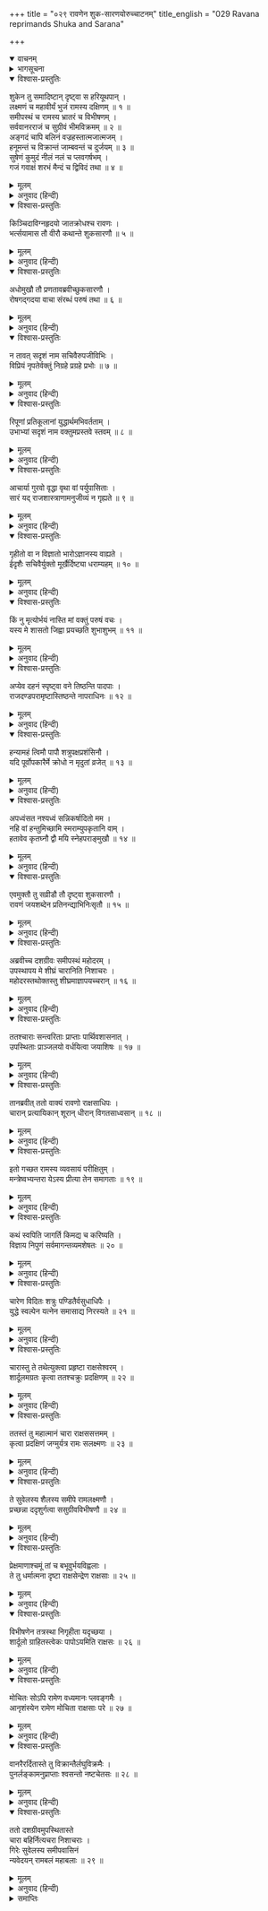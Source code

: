 +++
title = "०२९ रावणेन शुक-सारणयोरुच्चाटनम्"
title_english = "029 Ravana reprimands Shuka and Sarana"

+++
<details open><summary>वाचनम्</summary>
<div caption="श्रीराम-हरिसीताराममूर्ति-घनपाठिभ्यां वचनम्" class="audioEmbed" src="https://archive.org/download/Ramayana-recitation-Sriram-harisItArAmamUrti-Ghanapaati-v2/Kanda_6/Kanda_6_YK-029-Ravana_reprimands_Shuka_and_Sarana_0.mp3"></div>
</details>

<details><summary>भागसूचना</summary>

29. रावणका शुक और सारणको फटकारकर अपने दरबारसे निकाल देना, उसके भेजे हुए गुप्तचरोंका श्रीरामकी दयासे वानरोंके चंगुलसे छूटकर लङ्कामें आना
</details>

<details open><summary>विश्वास-प्रस्तुतिः</summary>

शुकेन तु समादिष्टान् दृष्ट्वा स हरियूथपान् ।  
लक्ष्मणं च महावीर्यं भुजं रामस्य दक्षिणम् ॥ १ ॥  
समीपस्थं च रामस्य भ्रातरं च विभीषणम् ।  
सर्ववानरराजं च सुग्रीवं भीमविक्रमम् ॥ २ ॥  
अङ्गदं चापि बलिनं वज्रहस्तात्मजात्मजम् ।  
हनूमन्तं च विक्रान्तं जाम्बवन्तं च दुर्जयम् ॥ ३ ॥  
सुषेणं कुमुदं नीलं नलं च प्लवगर्षभम् ।  
गजं गवाक्षं शरभं मैन्दं च द्विविदं तथा ॥ ४ ॥
</details>

<details><summary>मूलम्</summary>

शुकेन तु समादिष्टान् दृष्ट्वा स हरियूथपान् ।  
लक्ष्मणं च महावीर्यं भुजं रामस्य दक्षिणम् ॥ १ ॥  
समीपस्थं च रामस्य भ्रातरं च विभीषणम् ।  
सर्ववानरराजं च सुग्रीवं भीमविक्रमम् ॥ २ ॥  
अङ्गदं चापि बलिनं वज्रहस्तात्मजात्मजम् ।  
हनूमन्तं च विक्रान्तं जाम्बवन्तं च दुर्जयम् ॥ ३ ॥  
सुषेणं कुमुदं नीलं नलं च प्लवगर्षभम् ।  
गजं गवाक्षं शरभं मैन्दं च द्विविदं तथा ॥ ४ ॥
</details>

<details><summary>अनुवाद (हिन्दी)</summary>

शुकके बताये अनुसार रावणने समस्त यूथपतियोंको देखकर श्रीरामकी दाहिनी बाँह महापराक्रमी लक्ष्मणको, श्रीरामके निकट बैठे हुए अपने भाई विभीषणको, समस्त वानरोंके राजा भयंकर पराक्रमी सुग्रीवको, इन्द्रपुत्र वालीके बेटे बलवान् अङ्गदको, बल-विक्रमशाली हनुमान् को, दुर्जय वीर जाम्बवान् को तथा सुषेण, कुमुद, नील, वानरश्रेष्ठ नल, गज, गवाक्ष, शरभ, मैन्द एवं द्विविदको भी देखा ॥ १—४ ॥
</details>

<details open><summary>विश्वास-प्रस्तुतिः</summary>

किञ्चिदाविग्नहृदयो जातक्रोधश्च रावणः ।  
भर्त्सयामास तौ वीरौ कथान्ते शुकसारणौ ॥ ५ ॥
</details>

<details><summary>मूलम्</summary>

किञ्चिदाविग्नहृदयो जातक्रोधश्च रावणः ।  
भर्त्सयामास तौ वीरौ कथान्ते शुकसारणौ ॥ ५ ॥
</details>

<details><summary>अनुवाद (हिन्दी)</summary>

उन सबको देखकर रावणका हृदय कुछ उद्विग्न हो उठा । उसे क्रोध आ गया और उसने बात समाप्त होनेपर वीर शुक और सारणको फटकारा ॥ ५ ॥
</details>

<details open><summary>विश्वास-प्रस्तुतिः</summary>

अधोमुखौ तौ प्रणतावब्रवीच्छुकसारणौ ।  
रोषगद‍्गदया वाचा संरब्धं परुषं तथा ॥ ६ ॥
</details>

<details><summary>मूलम्</summary>

अधोमुखौ तौ प्रणतावब्रवीच्छुकसारणौ ।  
रोषगद‍्गदया वाचा संरब्धं परुषं तथा ॥ ६ ॥
</details>

<details><summary>अनुवाद (हिन्दी)</summary>

‘बेचारे शुक और सारण विनीत भावसे नीचे मुँह किये खड़े रहे और रावणने रोषगद‍्गद वाणीमें क्रोधपूर्वक यह कठोर बात कही— ॥ ६ ॥
</details>

<details open><summary>विश्वास-प्रस्तुतिः</summary>

न तावत् सदृशं नाम सचिवैरुपजीविभिः ।  
विप्रियं नृपतेर्वक्तुं निग्रहे प्रग्रहे प्रभोः ॥ ७ ॥
</details>

<details><summary>मूलम्</summary>

न तावत् सदृशं नाम सचिवैरुपजीविभिः ।  
विप्रियं नृपतेर्वक्तुं निग्रहे प्रग्रहे प्रभोः ॥ ७ ॥
</details>

<details><summary>अनुवाद (हिन्दी)</summary>

‘राजा निग्रह और अनुग्रह करनेमें भी समर्थ होता है । उसके सहारे जीविका चलानेवाले मन्त्रियोंको ऐसी कोई बात नहीं कहनी चाहिये, जो उसे अप्रिय लगे ॥ ७ ॥
</details>

<details open><summary>विश्वास-प्रस्तुतिः</summary>

रिपूणां प्रतिकूलानां युद्धार्थमभिवर्तताम् ।  
उभाभ्यां सदृशं नाम वक्तुमप्रस्तवे स्तवम् ॥ ८ ॥
</details>

<details><summary>मूलम्</summary>

रिपूणां प्रतिकूलानां युद्धार्थमभिवर्तताम् ।  
उभाभ्यां सदृशं नाम वक्तुमप्रस्तवे स्तवम् ॥ ८ ॥
</details>

<details><summary>अनुवाद (हिन्दी)</summary>

‘जो शत्रु अपने विरोधी हैं और युद्धके लिये सामने आये हैं; उनकी बिना किसी प्रसङ्गके ही स्तुति करना क्या तुम दोनोंके लिये उचित था? ॥ ८ ॥
</details>

<details open><summary>विश्वास-प्रस्तुतिः</summary>

आचार्या गुरवो वृद्धा वृथा वां पर्युपासिताः ।  
सारं यद् राजशास्त्राणामनुजीव्यं न गृह्यते ॥ ९ ॥
</details>

<details><summary>मूलम्</summary>

आचार्या गुरवो वृद्धा वृथा वां पर्युपासिताः ।  
सारं यद् राजशास्त्राणामनुजीव्यं न गृह्यते ॥ ९ ॥
</details>

<details><summary>अनुवाद (हिन्दी)</summary>

‘तुमलोगोंने आचार्य, गुरु और वृद्धोंकी व्यर्थ ही सेवा की है; क्योंकि राजनीतिका जो संग्रहणीय सार है, उसे तुम नहीं ग्रहण कर सके ॥ ९ ॥
</details>

<details open><summary>विश्वास-प्रस्तुतिः</summary>

गृहीतो वा न विज्ञातो भारोऽज्ञानस्य वाह्यते ।  
ईदृशैः सचिवैर्युक्तो मूर्खैर्दिष्ट्या धराम्यहम् ॥ १० ॥
</details>

<details><summary>मूलम्</summary>

गृहीतो वा न विज्ञातो भारोऽज्ञानस्य वाह्यते ।  
ईदृशैः सचिवैर्युक्तो मूर्खैर्दिष्ट्या धराम्यहम् ॥ १० ॥
</details>

<details><summary>अनुवाद (हिन्दी)</summary>

‘यदि तुमने उसे ग्रहण भी किया हो तो भी इस समय तुम्हें उसका ज्ञान नहीं रह गया है—तुमने उसे भुला दिया है । तुमलोग केवल अज्ञानका बोझ ढो रहे हो । ऐसे मूर्ख मन्त्रियोंके सम्पर्कमें रहते हुए भी जो मैं अपने राज्यको सुरक्षित रख सका हूँ, यह सौभाग्यकी ही बात है ॥ १० ॥
</details>

<details open><summary>विश्वास-प्रस्तुतिः</summary>

किं नु मृत्योर्भयं नास्ति मां वक्तुं परुषं वचः ।  
यस्य मे शासतो जिह्वा प्रयच्छति शुभाशुभम् ॥ ११ ॥
</details>

<details><summary>मूलम्</summary>

किं नु मृत्योर्भयं नास्ति मां वक्तुं परुषं वचः ।  
यस्य मे शासतो जिह्वा प्रयच्छति शुभाशुभम् ॥ ११ ॥
</details>

<details><summary>अनुवाद (हिन्दी)</summary>

‘मैं इस राज्यका शासक हूँ । मेरी जिह्वा ही तुम्हें शुभ या अशुभकी प्राप्ति करा सकती है—मैं वाणीमात्रसे तुमपर निग्रह और अनुग्रह कर सकता हूँ; फिर भी तुम दोनोंने मेरे सामने कठोर बात कहनेका साहस किया । क्या तुम्हें मृत्युका भय नहीं है? ॥ ११ ॥
</details>

<details open><summary>विश्वास-प्रस्तुतिः</summary>

अप्येव दहनं स्पृष्ट्वा वने तिष्ठन्ति पादपाः ।  
राजदण्डपरामृष्टास्तिष्ठन्ते नापराधिनः ॥ १२ ॥
</details>

<details><summary>मूलम्</summary>

अप्येव दहनं स्पृष्ट्वा वने तिष्ठन्ति पादपाः ।  
राजदण्डपरामृष्टास्तिष्ठन्ते नापराधिनः ॥ १२ ॥
</details>

<details><summary>अनुवाद (हिन्दी)</summary>

‘वनमें दावानलका स्पर्श करके भी वहाँके वृक्ष खड़े रह जायँ, यह सम्भव है; परंतु राजदण्डके अधिकारी अपराधी नहीं टिक सकते । वे सर्वथा नष्ट हो जाते हैं ॥ १२ ॥
</details>

<details open><summary>विश्वास-प्रस्तुतिः</summary>

हन्यामहं त्विमौ पापौ शत्रुपक्षप्रशंसिनौ ।  
यदि पूर्वोपकारैर्मे क्रोधो न मृदुतां व्रजेत् ॥ १३ ॥
</details>

<details><summary>मूलम्</summary>

हन्यामहं त्विमौ पापौ शत्रुपक्षप्रशंसिनौ ।  
यदि पूर्वोपकारैर्मे क्रोधो न मृदुतां व्रजेत् ॥ १३ ॥
</details>

<details><summary>अनुवाद (हिन्दी)</summary>

‘यदि इनके पहलेके उपकारोंको याद करके मेरा क्रोध नरम न पड़ जाता तो शत्रुपक्षकी प्रशंसा करनेवाले इन दोनों पापियोंको मैं अभी मार डालता ॥ १३ ॥
</details>

<details open><summary>विश्वास-प्रस्तुतिः</summary>

अपध्वंसत नश्यध्वं सन्निकर्षादितो मम ।  
नहि वां हन्तुमिच्छामि स्मराम्युपकृतानि वाम् ।  
हतावेव कृतघ्नौ द्वौ मयि स्नेहपराङ्मुखौ ॥ १४ ॥
</details>

<details><summary>मूलम्</summary>

अपध्वंसत नश्यध्वं सन्निकर्षादितो मम ।  
नहि वां हन्तुमिच्छामि स्मराम्युपकृतानि वाम् ।  
हतावेव कृतघ्नौ द्वौ मयि स्नेहपराङ्मुखौ ॥ १४ ॥
</details>

<details><summary>अनुवाद (हिन्दी)</summary>

‘अब तुम दोनों मेरी सभामें प्रवेशके अधिकारसे वञ्चित हो । मेरे पाससे चले जाओ; फिर कभी मुझे अपना मुँह न दिखाना । मैं तुम दोनोंका वध करना नहीं चाहता; क्योंकि तुम दोनोंके किये हुए उपकारोंको सदा स्मरण रखता हूँ । तुम दोनों मेरे स्नेहसे विमुख और कृतघ्न हो, अतः मरे हुएके ही समान हो’ ॥ १४ ॥
</details>

<details open><summary>विश्वास-प्रस्तुतिः</summary>

एवमुक्तौ तु सव्रीडौ तौ दृष्ट्वा शुकसारणौ ।  
रावणं जयशब्देन प्रतिनन्द्याभिनिःसृतौ ॥ १५ ॥
</details>

<details><summary>मूलम्</summary>

एवमुक्तौ तु सव्रीडौ तौ दृष्ट्वा शुकसारणौ ।  
रावणं जयशब्देन प्रतिनन्द्याभिनिःसृतौ ॥ १५ ॥
</details>

<details><summary>अनुवाद (हिन्दी)</summary>

उसके ऐसा कहनेपर शुक और सारण बहुत लज्जित हुए और जय-जयकारके द्वारा रावणका अभिनन्दन करके वहाँसे निकल गये ॥ १५ ॥
</details>

<details open><summary>विश्वास-प्रस्तुतिः</summary>

अब्रवीच्च दशग्रीवः समीपस्थं महोदरम् ।  
उपस्थापय मे शीघ्रं चारानिति निशाचरः ।  
महोदरस्तथोक्तस्तु शीघ्रमाज्ञापयच्चरान् ॥ १६ ॥
</details>

<details><summary>मूलम्</summary>

अब्रवीच्च दशग्रीवः समीपस्थं महोदरम् ।  
उपस्थापय मे शीघ्रं चारानिति निशाचरः ।  
महोदरस्तथोक्तस्तु शीघ्रमाज्ञापयच्चरान् ॥ १६ ॥
</details>

<details><summary>अनुवाद (हिन्दी)</summary>

इसके पश्चात् दशमुख रावणने अपने पास बैठे हुए महोदरसे कहा—‘मेरे सामने शीघ्र ही गुप्तचरोंको उपस्थित होनेकी आज्ञा दो ।’ यह आदेश पाकर निशाचर महोदरने शीघ्र ही गुप्तचरोंको हाजिर होनेकी आज्ञा दी ॥ १६ ॥
</details>

<details open><summary>विश्वास-प्रस्तुतिः</summary>

ततश्चाराः सन्त्वरिताः प्राप्ताः पार्थिवशासनात् ।  
उपस्थिताः प्राञ्जलयो वर्धयित्वा जयाशिषः ॥ १७ ॥
</details>

<details><summary>मूलम्</summary>

ततश्चाराः सन्त्वरिताः प्राप्ताः पार्थिवशासनात् ।  
उपस्थिताः प्राञ्जलयो वर्धयित्वा जयाशिषः ॥ १७ ॥
</details>

<details><summary>अनुवाद (हिन्दी)</summary>

राजाकी आज्ञा पाकर गुप्तचर उसी समय विजयसूचक आशीर्वाद दे हाथ जोड़े सेवामें उपस्थित हुए ॥ १७ ॥
</details>

<details open><summary>विश्वास-प्रस्तुतिः</summary>

तानब्रवीत् ततो वाक्यं रावणो राक्षसाधिपः ।  
चारान् प्रत्यायिकान् शूरान् धीरान् विगतसाध्वसान् ॥ १८ ॥
</details>

<details><summary>मूलम्</summary>

तानब्रवीत् ततो वाक्यं रावणो राक्षसाधिपः ।  
चारान् प्रत्यायिकान् शूरान् धीरान् विगतसाध्वसान् ॥ १८ ॥
</details>

<details><summary>अनुवाद (हिन्दी)</summary>

वे सभी गुप्तचर विश्वासपात्र, शूरवीर, धीर एवं निर्भय थे । राक्षसराज रावणने उनसे यह बात कही—
</details>

<details open><summary>विश्वास-प्रस्तुतिः</summary>

इतो गच्छत रामस्य व्यवसायं परीक्षितुम् ।  
मन्त्रेष्वभ्यन्तरा येऽस्य प्रीत्या तेन समागताः ॥ १९ ॥
</details>

<details><summary>मूलम्</summary>

इतो गच्छत रामस्य व्यवसायं परीक्षितुम् ।  
मन्त्रेष्वभ्यन्तरा येऽस्य प्रीत्या तेन समागताः ॥ १९ ॥
</details>

<details><summary>अनुवाद (हिन्दी)</summary>

‘तुमलोग अभी वानरसेनामें रामका क्या निश्चय है, यह जाननेके लिये तथा गुप्तमन्त्रणामें भाग लेनेवाले जो उनके अन्तरङ्ग मन्त्री हैं और जो लोग प्रेमपूर्वक उनसे मिले हैं—उनके मित्र हो गये हैं; उन सबके भी निश्चित विचार क्या हैं, इसकी जाँच करनेके लिये यहाँसे जाओ ॥ १९ ॥
</details>

<details open><summary>विश्वास-प्रस्तुतिः</summary>

कथं स्वपिति जागर्ति किमद्य च करिष्यति ।  
विज्ञाय निपुणं सर्वमागन्तव्यमशेषतः ॥ २० ॥
</details>

<details><summary>मूलम्</summary>

कथं स्वपिति जागर्ति किमद्य च करिष्यति ।  
विज्ञाय निपुणं सर्वमागन्तव्यमशेषतः ॥ २० ॥
</details>

<details><summary>अनुवाद (हिन्दी)</summary>

‘वे कैसे सोते हैं? किस तरह जागते हैं और आज क्या करेंगे?—इन सब बातोंका पूर्णरूपसे अच्छी तरह पता लगाकर लौट आओ ॥ २० ॥
</details>

<details open><summary>विश्वास-प्रस्तुतिः</summary>

चारेण विदितः शत्रुः पण्डितैर्वसुधाधिपैः ।  
युद्धे स्वल्पेन यत्नेन समासाद्य निरस्यते ॥ २१ ॥
</details>

<details><summary>मूलम्</summary>

चारेण विदितः शत्रुः पण्डितैर्वसुधाधिपैः ।  
युद्धे स्वल्पेन यत्नेन समासाद्य निरस्यते ॥ २१ ॥
</details>

<details><summary>अनुवाद (हिन्दी)</summary>

‘गुप्तचरके द्वारा यदि शत्रुकी गति-विधिका पता चल जाय तो बुद्धिमान् राजा थोड़े-से ही प्रयत्नके द्वारा युद्धमें उसे धर दबाते और मार भगाते हैं’ ॥ २१ ॥
</details>

<details open><summary>विश्वास-प्रस्तुतिः</summary>

चारास्तु ते तथेत्युक्त्वा प्रहृष्टा राक्षसेश्वरम् ।  
शार्दूलमग्रतः कृत्वा ततश्चक्रुः प्रदक्षिणम् ॥ २२ ॥
</details>

<details><summary>मूलम्</summary>

चारास्तु ते तथेत्युक्त्वा प्रहृष्टा राक्षसेश्वरम् ।  
शार्दूलमग्रतः कृत्वा ततश्चक्रुः प्रदक्षिणम् ॥ २२ ॥
</details>

<details><summary>अनुवाद (हिन्दी)</summary>

तब ‘बहुत अच्छा’ कहकर हर्षमें भरे हुए गुप्तचरोंने शार्दूलको आगे करके राक्षसराज रावणकी परिक्रमा की ॥ २२ ॥
</details>

<details open><summary>विश्वास-प्रस्तुतिः</summary>

ततस्तं तु महात्मानं चारा राक्षससत्तमम् ।  
कृत्वा प्रदक्षिणं जग्मुर्यत्र रामः सलक्ष्मणः ॥ २३ ॥
</details>

<details><summary>मूलम्</summary>

ततस्तं तु महात्मानं चारा राक्षससत्तमम् ।  
कृत्वा प्रदक्षिणं जग्मुर्यत्र रामः सलक्ष्मणः ॥ २३ ॥
</details>

<details><summary>अनुवाद (हिन्दी)</summary>

इस प्रकार वे गुप्तचर राक्षसशिरोमणि महाकाय रावणकी परिक्रमा करके उस स्थानपर गये, जहाँ लक्ष्मणसहित श्रीराम विराजमान थे ॥ २३ ॥
</details>

<details open><summary>विश्वास-प्रस्तुतिः</summary>

ते सुवेलस्य शैलस्य समीपे रामलक्ष्मणौ ।  
प्रच्छन्ना ददृशुर्गत्वा ससुग्रीवविभीषणौ ॥ २४ ॥
</details>

<details><summary>मूलम्</summary>

ते सुवेलस्य शैलस्य समीपे रामलक्ष्मणौ ।  
प्रच्छन्ना ददृशुर्गत्वा ससुग्रीवविभीषणौ ॥ २४ ॥
</details>

<details><summary>अनुवाद (हिन्दी)</summary>

सुवेल पर्वतके निकट जाकर उन गुप्तचरोंने छिपे रहकर श्रीराम, लक्ष्मण, सुग्रीव और विभीषणको देखा ॥
</details>

<details open><summary>विश्वास-प्रस्तुतिः</summary>

प्रेक्षमाणाश्चमूं तां च बभूवुर्भयविह्वलाः ।  
ते तु धर्मात्मना दृष्टा राक्षसेन्द्रेण राक्षसाः ॥ २५ ॥
</details>

<details><summary>मूलम्</summary>

प्रेक्षमाणाश्चमूं तां च बभूवुर्भयविह्वलाः ।  
ते तु धर्मात्मना दृष्टा राक्षसेन्द्रेण राक्षसाः ॥ २५ ॥
</details>

<details><summary>अनुवाद (हिन्दी)</summary>

वानरोंकी उस सेनाको देखकर वे भयसे व्याकुल हो उठे । इतनेहीमें धर्मात्मा राक्षसराज विभीषणने उन सब राक्षसोंको देख लिया ॥ २५ ॥
</details>

<details open><summary>विश्वास-प्रस्तुतिः</summary>

विभीषणेन तत्रस्था निगृहीता यदृच्छया ।  
शार्दूलो ग्राहितस्त्वेकः पापोऽयमिति राक्षसः ॥ २६ ॥
</details>

<details><summary>मूलम्</summary>

विभीषणेन तत्रस्था निगृहीता यदृच्छया ।  
शार्दूलो ग्राहितस्त्वेकः पापोऽयमिति राक्षसः ॥ २६ ॥
</details>

<details><summary>अनुवाद (हिन्दी)</summary>

तब उन्होंने अकस्मात् वहाँ आये हुए राक्षसोंको फटकारा और अकेले शार्दूलको यह सोचकर पकड़वा लिया कि यह राक्षस बड़ा पापी है ॥ २६ ॥
</details>

<details open><summary>विश्वास-प्रस्तुतिः</summary>

मोचितः सोऽपि रामेण वध्यमानः प्लवङ्गमैः ।  
आनृशंस्येन रामेण मोचिता राक्षसाः परे ॥ २७ ॥
</details>

<details><summary>मूलम्</summary>

मोचितः सोऽपि रामेण वध्यमानः प्लवङ्गमैः ।  
आनृशंस्येन रामेण मोचिता राक्षसाः परे ॥ २७ ॥
</details>

<details><summary>अनुवाद (हिन्दी)</summary>

फिर तो वानर उसे पीटने लगे । तब भगवान् श्रीरामने दयावश उसे तथा अन्य राक्षसोंको भी छुड़ा दिया ॥ २७ ॥
</details>

<details open><summary>विश्वास-प्रस्तुतिः</summary>

वानरैरर्दितास्ते तु विक्रान्तैर्लघुविक्रमैः ।  
पुनर्लङ्कामनुप्राप्ताः श्वसन्तो नष्टचेतसः ॥ २८ ॥
</details>

<details><summary>मूलम्</summary>

वानरैरर्दितास्ते तु विक्रान्तैर्लघुविक्रमैः ।  
पुनर्लङ्कामनुप्राप्ताः श्वसन्तो नष्टचेतसः ॥ २८ ॥
</details>

<details><summary>अनुवाद (हिन्दी)</summary>

बल-विक्रमसम्पन्न शीघ्र पराक्रमी वानरोंसे पीड़ित हो उन राक्षसोंके होश उड़ गये और वे हाँफते-हाँफते फिर लङ्कामें जा पहुँचे ॥ २८ ॥
</details>

<details open><summary>विश्वास-प्रस्तुतिः</summary>

ततो दशग्रीवमुपस्थितास्ते  
चारा बहिर्नित्यचरा निशाचराः ।  
गिरेः सुवेलस्य समीपवासिनं  
न्यवेदयन् रामबलं महाबलाः ॥ २९ ॥
</details>

<details><summary>मूलम्</summary>

ततो दशग्रीवमुपस्थितास्ते  
चारा बहिर्नित्यचरा निशाचराः ।  
गिरेः सुवेलस्य समीपवासिनं  
न्यवेदयन् रामबलं महाबलाः ॥ २९ ॥
</details>

<details><summary>अनुवाद (हिन्दी)</summary>

तदनन्तर रावणकी सेवामें उपस्थित हो चरके वेशमें सदा बाहर विचरनेवाले उन महाबली निशाचरोंने यह सूचना दी कि श्रीरामचन्द्रजीकी सेना सुवेल पर्वतके निकट डेरा डाले पड़ी है ॥ २९ ॥
</details>

<details><summary>समाप्तिः</summary>

इत्यार्षे श्रीमद्रामायणे वाल्मीकीये आदिकाव्ये युद्धकाण्डे एकोनत्रिंशः सर्गः ॥ २९ ॥  
इस प्रकार श्रीवाल्मीकिनिर्मित आर्षरामायण आदिकाव्यके युद्धकाण्डमें उन्तीसवाँ सर्ग पूरा हुआ ॥ २९ ॥
</details>

